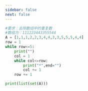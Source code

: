 ```yaml
---
sidebar: false
next: false
---
```

<BlogInfo/>






```python
#要求：去除数组中的重复数
#数组为：111223443355544
A = [1,1,1,2,2,3,4,4,3,3,5,5,5,4,4]
row = 1
while row<=5:
    print("")
    col = 1
    while col<=row:
        print("*",end="")
        col += 1
    row += 1

print(list(set(A)))



```






<ActionBox />
        
<style>#top-box {margin-top:0.5rem!important;}</style>